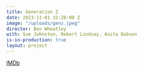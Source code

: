 ```yaml
---
title: Generation Z
date: 2023-11-01 15:26:00 Z
image: "/uploads/genz.jpeg"
director: Ben Wheatley
with: Sue Johnston, Robert Lindsay, Anita Dobson
is-in-production: true
layout: project
---
```


[IMDb](https://www.imdb.com/title/tt29540551/?ref_=nv_sr_srsg_0_tt_7_nm_1_q_generation%2520z)